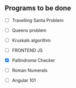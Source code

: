 ## Programs to be done

- [ ] Travelling Santa Problem

- [ ] Queens problem

- [ ] Kruskals algorithm

- [ ] FRONTEND JS

- [X] Pallindrome Checker

- [ ] Roman Numerals
- [ ] Angular 101
